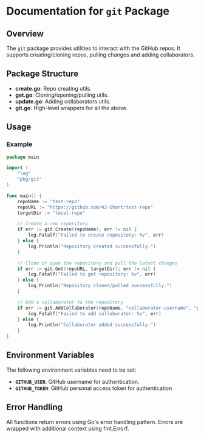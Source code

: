 # Documentation for `git` Package
## Overview
The `git` package provides utilities to interact with the GitHub repos. It supports creating/cloning repos, pulling changes and adding collaborators.

## Package Structure
* **create.go**: Repo creating utils.
* **get.go**: Cloning/opening/pulling utils.
* **update.go**: Adding collaborators utils.
* **git.go**: High-level wrappers for all the above.

## Usage
### Example
```go
package main

import (
	"log"
	"pkg/git"
)

func main() {
	repoName := "test-repo"
	repoURL := "https://github.com/42-Short/test-repo"
	targetDir := "local-repo"

	// Create a new repository
	if err := git.Create(repoName); err != nil {
		log.Fatalf("Failed to create repository: %v", err)
	} else {
		log.Println("Repository created successfully.")
	}

	// Clone or open the repository and pull the latest changes
	if err := git.Get(repoURL, targetDir); err != nil {
		log.Fatalf("Failed to get repository: %v", err)
	} else {
		log.Println("Repository cloned/pulled successfully.")
	}

	// Add a collaborator to the repository
	if err := git.AddCollaborator(repoName, "collaborator-username", "push"); err != nil {
		log.Fatalf("Failed to add collaborator: %v", err)
	} else {
		log.Println("Collaborator added successfully.")
	}
}
```
## Environment Variables
The following environment variables need to be set:
* **`GITHUB_USER`**: GitHub username for authentication.
* **`GITHUB_TOKEN`**: GitHub personal access token for authentication

## Error Handling
All functions return errors using Go's error handling pattern. Errors are wrapped with additional context using fmt.Errorf.
